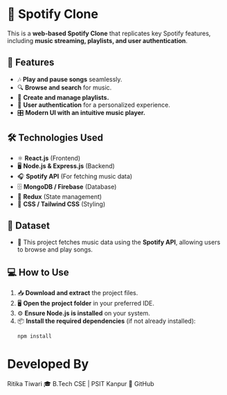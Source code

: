 # 🎵 **Spotify Clone**  

This is a **web-based Spotify Clone** that replicates key Spotify features, including **music streaming, playlists, and user authentication**.  

## 🚀 **Features**  
- 🎶 **Play and pause songs** seamlessly.  
- 🔍 **Browse and search** for music.  
- 📂 **Create and manage playlists.**  
- 🔐 **User authentication** for a personalized experience.  
- 🎛️ **Modern UI with an intuitive music player.**  

## 🛠️ **Technologies Used**  
- ⚛️ **React.js** (Frontend)  
- 🖥️ **Node.js & Express.js** (Backend)  
- 🎧 **Spotify API** (For fetching music data)  
- 🗄️ **MongoDB / Firebase** (Database)  
- 📌 **Redux** (State management)  
- 🎨 **CSS / Tailwind CSS** (Styling)  

## 📁 **Dataset**  
- 🎼 This project fetches music data using the **Spotify API**, allowing users to browse and play songs.  

## 💻 **How to Use**  
1. 📥 **Download and extract** the project files.  
2. 🖥️ **Open the project folder** in your preferred IDE.  
3. ⚙️ **Ensure Node.js is installed** on your system.  
4. 📦 **Install the required dependencies** (if not already installed):  
   ```bash
   npm install  
   ```
# Developed By
Ritika Tiwari
🎓 B.Tech CSE | PSIT Kanpur
🔗 GitHub

